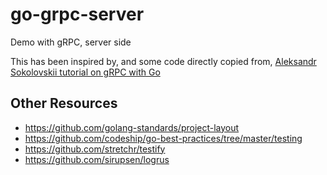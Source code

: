 # go-grpc-server

Demo with gRPC, server side

This has been inspired by, and some code directly copied from, [Aleksandr Sokolovskii tutorial on gRPC with Go](https://medium.com/@amsokol.com/tutorial-how-to-develop-go-grpc-microservice-with-http-rest-endpoint-middleware-kubernetes-daebb36a97e9) 

## Other Resources

* https://github.com/golang-standards/project-layout
* https://github.com/codeship/go-best-practices/tree/master/testing
* https://github.com/stretchr/testify
* https://github.com/sirupsen/logrus
